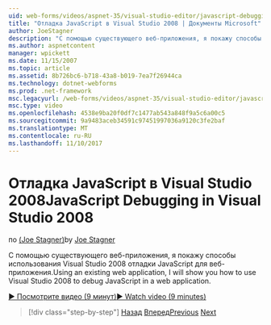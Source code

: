 ```yaml
---
uid: web-forms/videos/aspnet-35/visual-studio-editor/javascript-debugging-in-visual-studio-2008
title: "Отладка JavaScript в Visual Studio 2008 | Документы Microsoft"
author: JoeStagner
description: "С помощью существующего веб-приложения, я покажу способы использования Visual Studio 2008 отладки JavaScript для веб-приложения."
ms.author: aspnetcontent
manager: wpickett
ms.date: 11/15/2007
ms.topic: article
ms.assetid: 8b726bc6-b718-43a8-b019-7ea7f26944ca
ms.technology: dotnet-webforms
ms.prod: .net-framework
msc.legacyurl: /web-forms/videos/aspnet-35/visual-studio-editor/javascript-debugging-in-visual-studio-2008
msc.type: video
ms.openlocfilehash: 4538e9ba20f0df7c1477ab543a848f9a5c6a00c5
ms.sourcegitcommit: 9a9483aceb34591c97451997036a9120c3fe2baf
ms.translationtype: MT
ms.contentlocale: ru-RU
ms.lasthandoff: 11/10/2017
---
```

<a name="javascript-debugging-in-visual-studio-2008"></a><span data-ttu-id="55133-103">Отладка JavaScript в Visual Studio 2008</span><span class="sxs-lookup"><span data-stu-id="55133-103">JavaScript Debugging in Visual Studio 2008</span></span>
====================
<span data-ttu-id="55133-104">по [(Joe Stagner)](https://github.com/JoeStagner)</span><span class="sxs-lookup"><span data-stu-id="55133-104">by [Joe Stagner](https://github.com/JoeStagner)</span></span>

<span data-ttu-id="55133-105">С помощью существующего веб-приложения, я покажу способы использования Visual Studio 2008 отладки JavaScript для веб-приложения.</span><span class="sxs-lookup"><span data-stu-id="55133-105">Using an existing web application, I will show you how to use Visual Studio 2008 to debug JavaScript in a web application.</span></span>

[<span data-ttu-id="55133-106">&#9654; Посмотрите видео (9 минут)</span><span class="sxs-lookup"><span data-stu-id="55133-106">&#9654; Watch video (9 minutes)</span></span>](https://channel9.msdn.com/Blogs/ASP-NET-Site-Videos/javascript-debugging-in-visual-studio-2008)

>[!div class="step-by-step"]
<span data-ttu-id="55133-107">[Назад](javascript-intellisense-support-in-visual-studio-2008.md)
[Вперед](multi-targeting-support-in-visual-studio-2008.md)</span><span class="sxs-lookup"><span data-stu-id="55133-107">[Previous](javascript-intellisense-support-in-visual-studio-2008.md)
[Next](multi-targeting-support-in-visual-studio-2008.md)</span></span>
